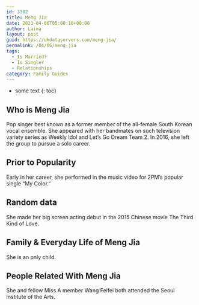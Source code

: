 ```yaml
---
id: 3302
title: Meng Jia
date: 2021-04-06T05:00:10+00:00
author: Laima
layout: post
guid: https://ukdataservers.com/meng-jia/
permalink: /04/06/meng-jia
tags:
  - Is Married?
  - Is Single?
  - Relationships
category: Family Guides
---
```


* some text
{: toc}


## Who is Meng Jia
                  
                  
                  
Pop singer best known as a former member of the all-female South Korean vocal ensemble. She appeared with her bandmates on such television variety series as Weekly Idol and Let&#8217;s Go Dream Team 2. In 2016, she left the group to pursue a solo career. 
                  
              
            
              
            
                
                
                
## Prior to Popularity
                  
                  
                  
Early in her career, she performed in the music video for 2PM&#8217;s popular single &#8220;My Color.&#8221;
                  
              
            
              
            
                
                
                
## Random data
                  
                  
                  
She made her big screen acting debut in the 2015 Chinese movie The Third Kind of Love.
                  
              
            
              
            
                
                
                
## Family & Everyday Life of Meng Jia
                  
                  
                  
She is an only child. 
                  
              
            
              
            
                
                
                
## People Related With Meng Jia
                  
                  
                  
She and fellow Miss A member Wang Feifei both attended the Seoul Institute of the Arts.
                  
              
            
              
            
                
              
            
              
              
            
            
              
            
          
          
          